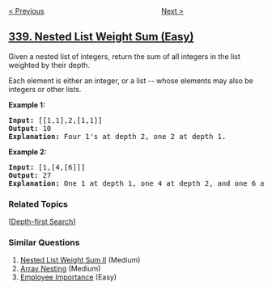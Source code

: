 <!--|This file generated by command(leetcode description); DO NOT EDIT.    |-->
<!--+----------------------------------------------------------------------+-->
<!--|@author    openset <openset.wang@gmail.com>                           |-->
<!--|@link      https://github.com/openset                                 |-->
<!--|@home      https://github.com/openset/leetcode                        |-->
<!--+----------------------------------------------------------------------+-->

[< Previous](https://github.com/openset/leetcode/tree/master/problems/counting-bits "Counting Bits")
　　　　　　　　　　　　　　　　
[Next >](https://github.com/openset/leetcode/tree/master/problems/longest-substring-with-at-most-k-distinct-characters "Longest Substring with At Most K Distinct Characters")

## [339. Nested List Weight Sum (Easy)](https://leetcode.com/problems/nested-list-weight-sum "嵌套列表权重和")

<p>Given a nested list of integers, return the sum of all integers in the list weighted by their depth.</p>

<p>Each element is either an integer, or a list -- whose elements may also be integers or other lists.</p>

<div>
<p><strong>Example 1:</strong></p>

<pre>
<strong>Input: </strong><span id="example-input-1-1">[[1,1],2,[1,1]]</span>
<strong>Output: </strong><span id="example-output-1">10 </span>
<strong>Explanation: </strong>Four 1&#39;s at depth 2, one 2 at depth 1.</pre>

<div>
<p><strong>Example 2:</strong></p>

<pre>
<strong>Input: </strong><span id="example-input-2-1">[1,[4,[6]]]</span>
<strong>Output: </strong><span id="example-output-2">27 </span>
<strong>Explanation: </strong>One 1 at depth 1, one 4 at depth 2, and one 6 at depth 3; 1 + 4*2 + 6*3 = 27.</pre>

### Related Topics
  [[Depth-first Search](https://github.com/openset/leetcode/tree/master/tag/depth-first-search/README.md)]

### Similar Questions
  1. [Nested List Weight Sum II](https://github.com/openset/leetcode/tree/master/problems/nested-list-weight-sum-ii) (Medium)
  1. [Array Nesting](https://github.com/openset/leetcode/tree/master/problems/array-nesting) (Medium)
  1. [Employee Importance](https://github.com/openset/leetcode/tree/master/problems/employee-importance) (Easy)
